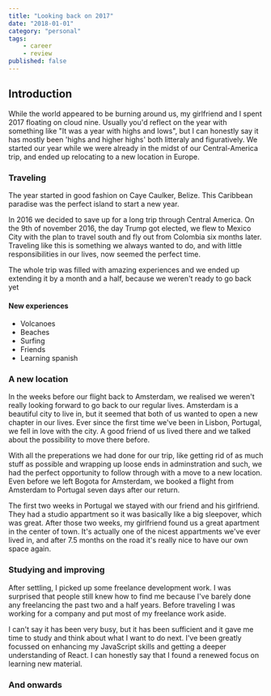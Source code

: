 ```yaml
---
title: "Looking back on 2017"
date: "2018-01-01"
category: "personal"
tags:
    - career
    - review
published: false
---
```


## Introduction

While the world appeared to be burning around us, my girlfriend and I spent 2017 floating on cloud nine. Usually you'd reflect on the year with something like "It was a year with highs and lows", but I can honestly say it has mostly been 'highs and higher highs' both litteraly and figuratively. We started our year while we were already in the midst of our Central-America trip, and ended up relocating to a new location in Europe.

### Traveling

The year started in good fashion on Caye Caulker, Belize. This Caribbean paradise was the perfect island to start a new year.

In 2016 we decided to save up for a long trip through Central America. On the 9th of november 2016, the day Trump got elected, we flew to Mexico City with the plan to travel south and fly out from Colombia six months later. Traveling like this is something we always wanted to do, and with little responsibilities in our lives, now seemed the perfect time.

The whole trip was filled with amazing experiences and we ended up extending it by a month and a half, because we weren't ready to go back yet

#### New experiences

- Volcanoes
- Beaches
- Surfing
- Friends
- Learning spanish

### A new location

In the weeks before our flight back to Amsterdam, we realised we weren't really looking forward to go back to our regular lives. Amsterdam is a beautiful city to live in, but it seemed that both of us wanted to open a new chapter in our lives. Ever since the first time we've been in Lisbon, Portugal, we fell in love with the city. A good friend of us lived there and we talked about the possibility to move there before.

With all the preperations we had done for our trip, like getting rid of as much stuff as possible and wrapping up loose ends in adminstration and such, we had the perfect opportunity to follow through with a move to a new location. Even before we left Bogota for Amsterdam, we booked a flight from Amsterdam to Portugal seven days after our return.

The first two weeks in Portugal we stayed with our friend and his girlfriend. They had a studio appartment so it was basically like a big sleepover, which was great. After those two weeks, my girlfriend found us a great apartment in the center of town. It's actually one of the nicest appartments we've ever lived in, and after 7.5 months on the road it's really nice to have our own space again.

### Studying and improving

After settling, I picked up some freelance development work. I was surprised that people still knew how to find me because I've barely done any freelancing the past two and a half years. Before traveling I was working for a company and put most of my freelance work aside.

I can't say it has been very busy, but it has been sufficient and it gave me time to study and think about what I want to do next. I've been greatly focussed on enhancing my JavaScript skills and getting a deeper understanding of React. I can honestly say that I found a renewed focus on learning new material.

### And onwards